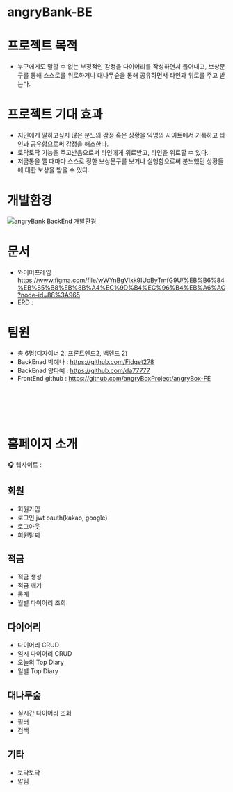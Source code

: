 # angryBank-BE

# 프로젝트 목적
- 누구에게도 말할 수 없는 부정적인 감정을 다이어리를 작성하면서 풀어내고, 보상문구를 통해 스스로를 위로하거나 대나무숲을 통해 공유하면서 타인과 위로를 주고 받는다.

# 프로젝트 기대 효과
- 지인에게 말하고싶지 않은 분노의 감정 혹은 상황을 익명의 사이트에서 기록하고 타인과 공유함으로써 감정을 해소한다.
- 토닥토닥 기능을 주고받음으로써 타인에게 위로받고, 타인을 위로할 수 있다.
- 저금통을 깰 때마다 스스로 정한 보상문구를 보거나 실행함으로써 분노했던 상황들에 대한 보상을 받을 수 있다.

# 개발환경

![angryBank BackEnd 개발환경]()

# 문서
- 와이어프레임 : https://www.figma.com/file/wWYnBgVIxk9IUoByTmfG9U/%EB%B6%84%EB%85%B8%EB%8B%A4%EC%9D%B4%EC%96%B4%EB%A6%AC?node-id=88%3A965
- ERD : 

# 팀원
- 총 6명(디자이너 2, 프론트엔드2, 백엔드 2)
- BackEnad 박예나 : https://github.com/Fidget278
- BackEnad 양다예 : https://github.com/da77777
- FrontEnd github : https://github.com/angryBoxProject/angryBox-FE


<div><br><br><br><br></div>

# 홈페이지 소개  

🎧 웹사이트 : 
   ## 회원
   - 회원가입
   - 로그인 jwt oauth(kakao, google)
   - 로그아웃
   - 회원탈퇴

   ## 적금
   - 적금 생성
   - 적금 깨기
   - 통계
   - 월별 다이어리 조회
   
   ## 다이어리
   - 다이어리 CRUD
   - 임시 다이어리 CRUD
   - 오늘의 Top Diary
   - 일별 Top Diary
   
   ## 대나무숲
   - 실시간 다이어리 조회
   - 필터
   - 검색
   
   ## 기타
   - 토닥토닥
   - 알림
   

   

